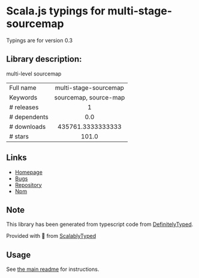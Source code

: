 
# Scala.js typings for multi-stage-sourcemap

Typings are for version 0.3

## Library description:
multi-level sourcemap

|                    |                 |
| ------------------ | :-------------: |
| Full name          | multi-stage-sourcemap |
| Keywords           | sourcemap, source-map |
| # releases         | 1 |
| # dependents       | 0.0 |
| # downloads        | 435761.3333333333 |
| # stars            | 101.0 |

## Links
- [Homepage](https://github.com/azu/multi-stage-sourcemap/)
- [Bugs](https://github.com/azu/multi-stage-sourcemap/issues)
- [Repository](https://github.com/azu/multi-stage-sourcemap)
- [Npm](https://www.npmjs.com/package/multi-stage-sourcemap)
    


## Note
This library has been generated from typescript code from [DefinitelyTyped](https://definitelytyped.org).

Provided with :purple_heart: from [ScalablyTyped](https://github.com/oyvindberg/ScalablyTyped)

## Usage
See [the main readme](../../readme.md) for instructions.


